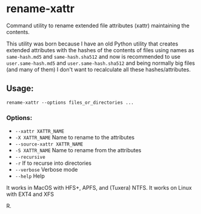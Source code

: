 # rename-xattr

Command utility to rename extended file attributes (xattr) maintaining the contents.

This utility was born because I have an old Python utility that creates extended attributes with the hashes of the contents of files using names as `same-hash.md5` and `same-hash.sha512` and now is recommended to use `user.same-hash.md5` and `user.same-hash.sha512` and being normally big files (and many of them) I don't want to recalculate all these hashes/attributes.

## Usage:

`rename-xattr --options files_or_directories ...`

### Options:

+ `--xattr XATTR_NAME`
+ `-X XATTR_NAME`
   Name to rename to the attributes
+ `--source-xattr XATTR_NAME`
+ `-S XATTR_NAME`
   Name to rename from the attributes
+ `--recursive`
+ `-r`
   If to recurse into directories
+ `--verbose`
   Verbose mode
+ `--help`
   Help

It works in MacOS with HFS+, APFS, and (Tuxera) NTFS.
It works on Linux with EXT4 and XFS

R.
